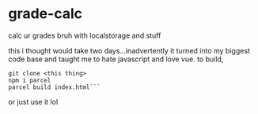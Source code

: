 # grade-calc

calc ur grades bruh with localstorage and stuff

this i thought would take two days...inadvertently it turned into my biggest
code base and taught me to hate javascript and love vue.
to build,

````
git clone <this thing>
npm i parcel
parcel build index.html```

````

or just use it lol
